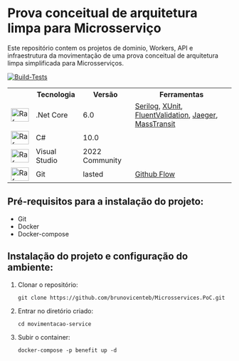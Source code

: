 #  Prova conceitual de arquitetura limpa para Microsserviço

Este repositório contem os projetos de dominio, Workers, API e infraestrutura da movimentação de uma prova conceitual de arquitetura limpa simplificada para Microsserviços.

[![Build-Tests](https://github.com/brunovicenteb/Microsservices.PoC/actions/workflows/Build-Test-Coverage.yml/badge.svg?branch=main)](https://github.com/brunovicenteb/Microsservices.PoC/actions/workflows/Build-Test-Coverage.yml)

<table>
  <tr>
    <th></th>
    <th>Tecnologia</th>
    <th>Versão</th>
    <th>Ferramentas</th>    
  </tr>
  <tr>
    <td><img align="center" alt="Rafa-Csharp" height="30" width="40" src="https://icongr.am/devicon/dot-net-original.svg?size=40"></td>
    <td>.Net Core</td>
    <td>6.0</td>
    <td><a href="https://serilog.net">Serilog</a>, <a href="https://xunit.net/">XUnit</a>, <a href="https://fluentvalidation.net">FluentValidation</a>, <a href="https://www.jaegertracing.io/">Jaeger</a>, <a href="https://masstransit-project.com/">MassTransit</a></td>
  </tr>
  <tr>
    <td><img align="center" alt="Rafa-Csharp" height="30" width="40" src="https://icongr.am/devicon/csharp-original.svg?size=40"></td>
    <td>C#</td>
    <td>10.0</td>
    <td></td>
  </tr>    
  <tr>
    <td><img align="center" alt="Rafa-Csharp" height="30" width="40" src="https://icongr.am/devicon/visualstudio-plain.svg?size=40"></td>
    <td>Visual Studio</td>
    <td>2022 Community</td>
    <td></td>
  </tr>    
  <tr>
    <td><img align="center" alt="Rafa-Csharp" height="30" width="40" src="https://icongr.am/devicon/github-original.svg?size=40"></td>
    <td>Git</td>
    <td>lasted</td>
    <td><a href="https://docs.github.com/pt/get-started/quickstart/github-flow">Github Flow</a></td>    
  </tr>  
</table>

## Pré-requisitos para a instalação do projeto:

+ Git
+ Docker
+ Docker-compose

## Instalação do projeto e configuração do ambiente:

1. Clonar o repositório:

   `
   git clone https://github.com/brunovicenteb/Microsservices.PoC.git
   `

2. Entrar no diretório criado:

   `
   cd movimentacao-service
   `

4. Subir o container:

   `
   docker-compose -p benefit up -d
   `
